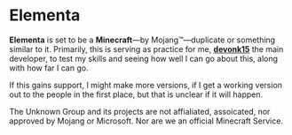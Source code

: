 # Elementa

**Elementa** is set to be a **Minecraft**—by Mojang™—duplicate or something similar to it. Primarily, this is serving as practice for me, **[devonk15](https://github.com/devonk15)** the main developer, to test my skills and seeing how well I can go about this, along with how far I can go.

If this gains support, I might make more versions, if I get a working version out to the people in the first place, but that is unclear if it will happen.

The Unknown Group and its projects are not affialiated, assoicated, nor approved by Mojang or Microsoft. Nor are we an official Minecraft Service.
